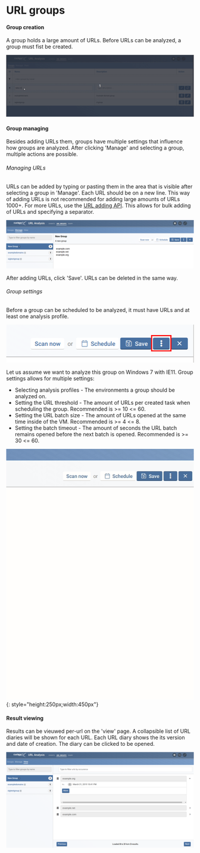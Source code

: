 # URL groups

#### Group creation

A group holds a large amount of URLs. Before URLs can be analyzed, a group must fist be created.

![URL group creation](images/creategroup.gif "URL group creation")

#### Group managing

Besides adding URLs them, groups have multiple settings that influence how groups are analyzed. After clicking 'Manage' and selecting a group, multiple actions are possible.


###### Managing URLs

URLs can be added by typing or pasting them in the area that is visible after selecting a group in 'Manage'. Each URL should be on a new line.
This way of adding URLs is not recommended for adding large amounts of URLs 1000+. For more URLs, use the [URL adding API](/webapi#apigroupgroupurladd). This allows for bulk adding of URLs and specifying a separator.

![Adding URLs to a group](images/addingurls.png "Adding URLs to a group")

After adding URLs, click 'Save'. URLs can be deleted in the same way.

###### Group settings

Before a group can be scheduled to be analyzed, it must have URLs and at least one analysis profile.

![](images/settingsdots.png "Open group settings")

Let us assume we want to analyze this group on Windows 7 with IE11.
Group settings allows for multiple settings:

* Selecting analysis profiles - The environments a group should be analyzed on.
* Setting the URL threshold - The amount of URLs per created task when scheduling the group. Recommended is >= 10 <= 60.
* Setting the URL batch size - The amount of URLs opened at the same time inside of the VM. Recommended is >= 4 <= 8.
* Setting the batch timeout - The amount of seconds the URL batch remains opened before the next batch is opened. Recommended is >= 30 <= 60.


![Configuring a group](images/groupconfig.gif "Configuring a group"){: style="height:250px;width:450px"}


#### Result viewing

Results can be vieuwed per-url on the 'view' page. A collapsible list of URL diaries will be shown for each URL. Each URL diary shows the its version and date of creation. The diary can be clicked to be opened.

![](images/groupsviewresult.png)
